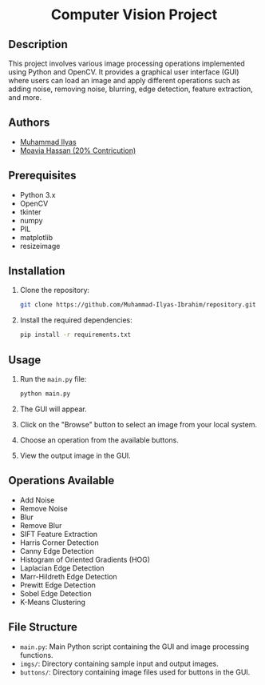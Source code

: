# <center> Computer Vision Project <center>


## Description
This project involves various image processing operations implemented using Python and OpenCV. It provides a graphical user interface (GUI) where users can load an image and apply different operations such as adding noise, removing noise, blurring, edge detection, feature extraction, and more.

## Authors
- [Muhammad Ilyas](https://github.com/Muhammad-Ilyas-Ibrahim)
- [Moavia Hassan (20% Contricution)](https://github.com/Moavia-Hassan)

## Prerequisites
- Python 3.x
- OpenCV
- tkinter
- numpy
- PIL
- matplotlib
- resizeimage

## Installation
1. Clone the repository:
   ```bash
   git clone https://github.com/Muhammad-Ilyas-Ibrahim/repository.git
   ```

2. Install the required dependencies:
   ```bash
   pip install -r requirements.txt
   ```

## Usage
1. Run the `main.py` file:
   ```bash
   python main.py
   ```

2. The GUI will appear.
3. Click on the "Browse" button to select an image from your local system.
4. Choose an operation from the available buttons.
5. View the output image in the GUI.

## Operations Available
- Add Noise
- Remove Noise
- Blur
- Remove Blur
- SIFT Feature Extraction
- Harris Corner Detection
- Canny Edge Detection
- Histogram of Oriented Gradients (HOG)
- Laplacian Edge Detection
- Marr-Hildreth Edge Detection
- Prewitt Edge Detection
- Sobel Edge Detection
- K-Means Clustering

## File Structure
- `main.py`: Main Python script containing the GUI and image processing functions.
- `imgs/`: Directory containing sample input and output images.
- `buttons/`: Directory containing image files used for buttons in the GUI.
